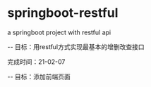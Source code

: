 # springboot-restful
a springboot project with restful api

-- 目标：用restful方式实现最基本的增删改查接口

完成时间：21-02-07

-- 目标：添加前端页面


